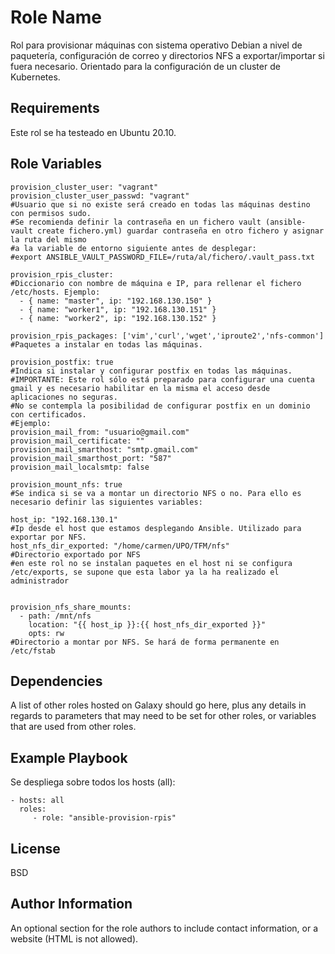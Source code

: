 Role Name
=========

Rol para provisionar máquinas con sistema operativo Debian a nivel de paquetería, configuración de correo y directorios NFS a exportar/importar si fuera necesario.
Orientado para la configuración de un cluster de Kubernetes.

Requirements
------------

Este rol se ha testeado en Ubuntu 20.10.


Role Variables
--------------

```
provision_cluster_user: "vagrant" 
provision_cluster_user_passwd: "vagrant" 
#Usuario que si no existe será creado en todas las máquinas destino con permisos sudo.
#Se recomienda definir la contraseña en un fichero vault (ansible-vault create fichero.yml) guardar contraseña en otro fichero y asignar la ruta del mismo
#a la variable de entorno siguiente antes de desplegar:
#export ANSIBLE_VAULT_PASSWORD_FILE=/ruta/al/fichero/.vault_pass.txt

provision_rpis_cluster:
#Diccionario con nombre de máquina e IP, para rellenar el fichero /etc/hosts. Ejemplo:
  - { name: "master", ip: "192.168.130.150" } 
  - { name: "worker1", ip: "192.168.130.151" }
  - { name: "worker2", ip: "192.168.130.152" }

provision_rpis_packages: ['vim','curl','wget','iproute2','nfs-common']
#Paquetes a instalar en todas las máquinas.

provision_postfix: true
#Indica si instalar y configurar postfix en todas las máquinas.
#IMPORTANTE: Este rol sólo está preparado para configurar una cuenta gmail y es necesario habilitar en la misma el acceso desde aplicaciones no seguras.
#No se contempla la posibilidad de configurar postfix en un dominio con certificados.
#Ejemplo:
provision_mail_from: "usuario@gmail.com"
provision_mail_certificate: ""
provision_mail_smarthost: "smtp.gmail.com"
provision_mail_smarthost_port: "587"
provision_mail_localsmtp: false

provision_mount_nfs: true
#Se indica si se va a montar un directorio NFS o no. Para ello es necesario definir las siguientes variables:

host_ip: "192.168.130.1"
#Ip desde el host que estamos desplegando Ansible. Utilizado para exportar por NFS. 
host_nfs_dir_exported: "/home/carmen/UPO/TFM/nfs"
#Directorio exportado por NFS
#en este rol no se instalan paquetes en el host ni se configura /etc/exports, se supone que esta labor ya la ha realizado el administrador


provision_nfs_share_mounts:
  - path: /mnt/nfs
    location: "{{ host_ip }}:{{ host_nfs_dir_exported }}"
    opts: rw
#Directorio a montar por NFS. Se hará de forma permanente en /etc/fstab

```



Dependencies
------------

A list of other roles hosted on Galaxy should go here, plus any details in regards to parameters that may need to be set for other roles, or variables that are used from other roles.

Example Playbook
----------------

Se despliega sobre todos los hosts (all):

    - hosts: all
      roles:
         - role: "ansible-provision-rpis"

License
-------

BSD

Author Information
------------------

An optional section for the role authors to include contact information, or a website (HTML is not allowed).
